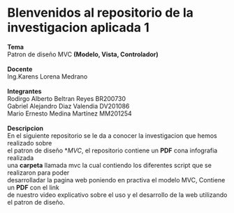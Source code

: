 # BIenvenidos al repositorio de la investigacion aplicada 1
**Tema**<br>
Patron de diseño MVC **(Modelo, Vista, Controlador)**<br>
<br>
**Docente**<br>
Ing.Karens Lorena Medrano <br>
<br>
**Integrantes**<br>
Rodirgo Alberto Beltran Reyes BR200730 <br>
Gabriel Alejandro Diaz Valendia DV201086 <br>
Mario Ernesto Medina Martínez MM201254 <br>
<br>
**Descripcion** <br>
En el siguiente repositorio se le da a conocer la investigacion que hemos realizado sobre  <br>
el patron de diseño **MVC*, el repositorio contiene un **PDF** cona infografia realizada <br>
una **carpeta** llamada mvc la cual contiendo los diferentes script que se realizaron para poder <br>
desarrolladar la pagina web poniendo en practiva el modelo MVC, Contiene un **PDF** con el link <br>
de nuestro video explicativo sobre el uso y el desarrollo de la web utilizando el patron de diseño.
